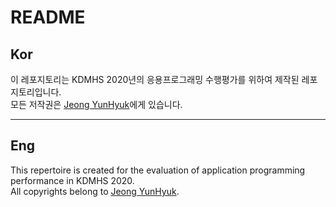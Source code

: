 # README

## Kor
이 레포지토리는 KDMHS 2020년의 응용프로그래밍 수행평가를 위하여 제작된 레포지토리입니다.  
모든 저작권은 [Jeong YunHyuk](https://github.com/Yunhyuk-Jeong)에게 있습니다.
<br>  

---

## Eng
This repertoire is created for the evaluation of application programming performance in KDMHS 2020.  
All copyrights belong to [Jeong YunHyuk](https://github.com/Yunhyuk-Jeong).